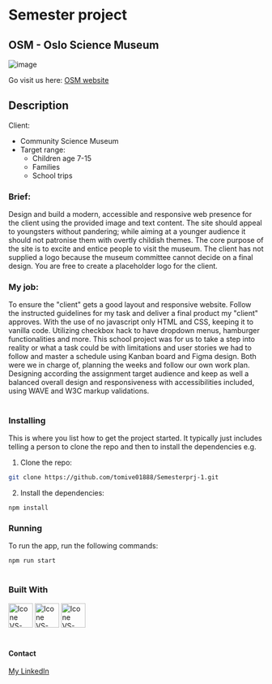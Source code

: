 # Semester project

## OSM - Oslo Science Museum

![image](https://github.com/user-attachments/assets/b6341502-753a-43a9-bbe7-2dc438da18b4)

Go visit us here: <a href="https://oslosm.netlify.app/" target="_blank" aria-label="Visit Oslo Science Museum">OSM website</a>

## Description
Client:
- Community Science Museum
- Target range: 
    - Children age 7-15
    - Families
    - School trips

### Brief:
Design and build a modern, accessible and responsive web presence for the client using the provided image and text content.
The site should appeal to youngsters without pandering; while aiming at a younger audience it should not patronise them with overtly childish themes. The core purpose of the site is to excite and entice people to visit the museum.
The client has not supplied a logo because the museum committee cannot decide on a final design. You are free to create a placeholder logo for the client.

### My job:
To ensure the "client" gets a good layout and responsive website. Follow the instructed guidelines for my task and deliver a final product my "client" approves. With the use of no javascript only HTML and CSS, keeping it to vanilla code. Utilizing checkbox hack to have dropdown menus, hamburger functionalities and more.
This school project was for us to take a step into reality or what a task could be with limitations and user stories we had to follow and master a schedule using Kanban board and Figma design. Both were we in charge of, planning the weeks and follow our own work plan. Designing according the assignment target audience and keep as well a balanced overall design and responsiveness with accessibilities included, using WAVE and W3C markup validations. 
#
### Installing

This is where you list how to get the project started. It typically just includes telling a person to clone the repo and then to install the dependencies e.g.

1. Clone the repo:

```bash
git clone https://github.com/tomive01888/Semesterprj-1.git
```

2. Install the dependencies:

```
npm install
```

### Running

To run the app, run the following commands:

```bash
npm run start
```
#
### Built With

[<img title="Figma" height="48px" width="48px" alt="Icone VS-Code" src="https://skillicons.dev/icons?i=figma"/>](https://www.figma.com/)
[<img title="HTML" height="48px" width="48px" alt="Icone VS-Code" src="https://skillicons.dev/icons?i=html"/>](https://developer.mozilla.org/en-US/docs/Web/HTML)
[<img title="CSS" height="48px" width="48px" alt="Icone VS-Code" src="https://skillicons.dev/icons?i=css"/>](https://developer.mozilla.org/en-US/docs/Web/CSS)

#

#### Contact

[My LinkedIn]()
